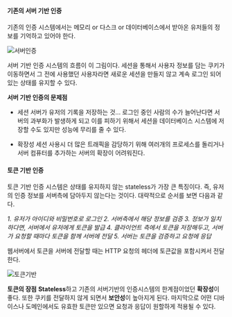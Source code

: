 #### 기존의 서버 기반 인증

기존의 인증 시스템에서는 메모리 or  다스크 or 데이터베이스에서 받아온 유저들의 정보를 기억하고 있어야 한다. 

![서버인증](https://user-images.githubusercontent.com/76687078/114994828-283ad180-9ed8-11eb-8b0f-b253e7943f93.png)

서버 기반 인증 시스템의 흐름이 이 그림이다. 세션을 통해서 사용자 정보를 담는 쿠키가 이동하면서 그 전에 사용했던 사용자라면 새로운 세션을 만들지 않고 계속 로그인 되어 있는 상태를 유지할 수 있다.

**서버 기반 인증의 문제점**

- 세션
서버가 유저의 기록을 저장하는 것...
로그인 중인 사람의 수가 늘어난다면 서버의 과부화가 발생하게 되고 이를 피하기 위해서 세션을 데이터베이스 시스템에 저장할 수도 있지만 성능에 무리를 줄 수 있다.

- 확장성
세션 사용시 더 많은 트래픽을 감당하기 위해 여러개의 프로세스를 돌리거나 서버 컴퓨터를 추가하는 서버의 확장이 어려워진다.

#### 토큰 기반 인증

토큰 기반 인증 시스템은 상태를 유지하지 않는 stateless가 가장 큰 특징이다. 즉, 유저의 인증 정보를 서버측에 담아두지 않는다는 것이다. 
대략적으로 순서를 보면 다음과 같다.

*1. 유저가 아이디와 비밀번호로 로그인*
*2. 서버측에서 해당 정보를 검증*
*3. 정보가 일치하다면, 서버에서 유저에게 토큰을 발급*
*4. 클라이언트 측에서 토큰을 저장해두고, 서버가 요청할 때마다 토큰을 함께 서버에 전달*
*5. 서버는 토큰을 검증하고 요청에 응답*

웹서버에서 토큰을 서버에 전달할 때는 HTTP 요청의 헤더에 토큰값을 포함시켜서 전달한다.

![토큰기반](https://user-images.githubusercontent.com/76687078/114996541-e3179f00-9ed9-11eb-9b60-697e351a805c.png)

**토큰의 장점**
**Stateless**하고 기존의 서버기반의 인증시스템의 한계점이었던 **확장성**이 좋다.
또한 쿠키를 전달하지 않게 되면서  **보안성**이 높아지게 된다.
마지막으로 어떤 디바이스나 도메인에서도 유효한 토큰만 있으면 요청과 응답이 원할하게 적용될 수 있다.

